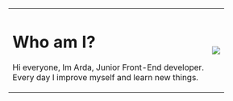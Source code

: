 <table>
  <tr>
    <td>
      <h1>Who am I?</h1>
      <p>
       Hi everyone, Im Arda, Junior Front-End developer.<br>
       Every day I improve myself and learn new things.<br>
      </p>
    </td>
    <td>
      <img src="https://imgyukle.com/f/2022/06/12/VxCaqS.png">
    </td>
  </tr>
</table>

